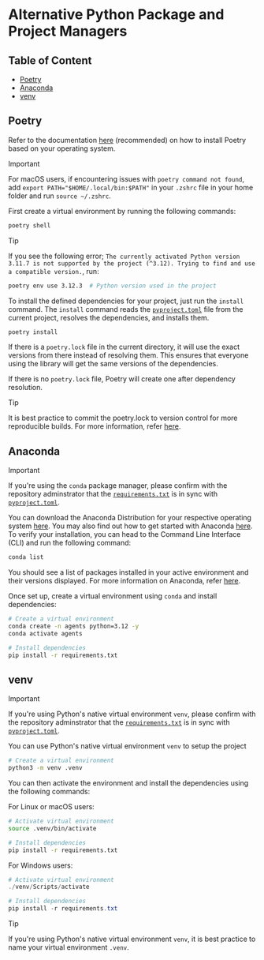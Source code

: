 # Alternative Python Package and Project Managers

## Table of Content

- [Poetry](#poetry)
- [Anaconda](#anaconda)
- [venv](#venv)

## Poetry <a id="poetry"></a>

Refer to the documentation [here](https://python-poetry.org/docs/#installing-with-the-official-installer) (recommended) on how to install Poetry based on your operating system.

> [!IMPORTANT]
> For macOS users, if encountering issues with `poetry command not found`, add `export PATH="$HOME/.local/bin:$PATH"` in your `.zshrc` file in your home folder and run `source ~/.zshrc`.

First create a virtual environment by running the following commands:

```bash
poetry shell
```

> [!TIP]
> If you see the following error; `The currently activated Python version 3.11.7 is not supported by the project (^3.12). Trying to find and use a compatible version.`, run:
>
> ```zsh
> poetry env use 3.12.3  # Python version used in the project
> ```

To install the defined dependencies for your project, just run the `install` command. The `install` command reads the [`pyproject.toml`](../pyproject.toml) file from the current project, resolves the dependencies, and installs them.

```bash
poetry install
```

If there is a `poetry.lock` file in the current directory, it will use the exact versions from there instead of resolving them. This ensures that everyone using the library will get the same versions of the dependencies.

If there is no `poetry.lock` file, Poetry will create one after dependency resolution.

> [!TIP]
> It is best practice to commit the poetry.lock to version control for more reproducible builds. For more information, refer [here](https://python-poetry.org/docs/basic-usage/#:~:text=changes%20in%20dependencies.-,Committing%20your%20poetry.lock%20file%20to%20version%20control,-As%20an%20application).

## Anaconda <a id="anaconda"></a>

> [!IMPORTANT]
> If you're using the `conda` package manager, please confirm with the repository adminstrator that the [`requirements.txt`](../requirements.txt) is in sync with [`pyproject.toml`](../pyproject.toml).

You can download the Anaconda Distribution for your respective operating system [here](https://www.anaconda.com/docs/getting-started/anaconda/install). You may also find out how to get started with Anaconda [here](https://www.anaconda.com/docs/getting-started/getting-started). To verify your installation, you can head to the Command Line Interface (CLI) and run the following command:

```bash
conda list
```

You should see a list of packages installed in your active environment and their versions displayed. For more information on Anaconda, refer [here](https://www.anaconda.com/docs/main).

Once set up, create a virtual environment using `conda` and install dependencies:

```bash
# Create a virtual environment
conda create -n agents python=3.12 -y
conda activate agents

# Install dependencies
pip install -r requirements.txt
```

## venv <a id="venv"></a>

> [!IMPORTANT]
> If you're using Python's native virtual environment `venv`, please confirm with the repository adminstrator that the [`requirements.txt`](../requirements.txt) is in sync with [`pyproject.toml`](../pyproject.toml).

You can use Python's native virtual environment `venv` to setup the project

```bash
# Create a virtual environment
python3 -m venv .venv
```

You can then activate the environment and install the dependencies using the following commands:

For Linux or macOS users:

```bash
# Activate virtual environment
source .venv/bin/activate

# Install dependencies
pip install -r requirements.txt
```

For Windows users:

```powershell
# Activate virtual environment
./venv/Scripts/activate

# Install dependencies
pip install -r requirements.txt
```

> [!TIP]
> If you're using Python's native virtual environment `venv`, it is best practice to name your virtual environment `.venv`.
